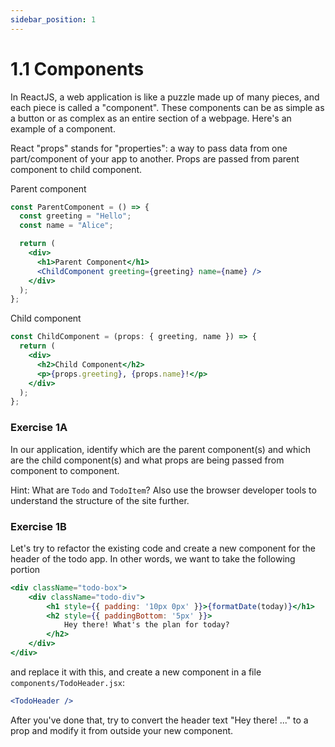 ```yaml
---
sidebar_position: 1
---
```


# 1.1 Components

In ReactJS, a web application is like a puzzle made up of many pieces, and each piece is called a "component". These components can be as simple as a button or as complex as an entire section of a webpage. Here's an example of a component.

React "props" stands for "properties": a way to pass data from one part/component of your app to another. Props are passed from parent component to child component.

Parent component
``` jsx
const ParentComponent = () => {
  const greeting = "Hello";
  const name = "Alice";

  return (
    <div>
      <h1>Parent Component</h1>
      <ChildComponent greeting={greeting} name={name} />
    </div>
  );
};
```

Child component
``` jsx
const ChildComponent = (props: { greeting, name }) => {
  return (
    <div>
      <h2>Child Component</h2>
      <p>{props.greeting}, {props.name}!</p>
    </div>
  );
};
```

### Exercise 1A

In our application, identify which are the parent component(s) and which are the child component(s) and what props are being passed from component to component.

Hint: What are `Todo` and `TodoItem`? Also use the browser developer tools to understand the structure of the site further.

### Exercise 1B

Let's try to refactor the existing code and create a new component for the header of the todo app. In other words, we want to take the following portion 

``` jsx
<div className="todo-box">
    <div className="todo-div">
        <h1 style={{ padding: '10px 0px' }}>{formatDate(today)}</h1>
        <h2 style={{ paddingBottom: '5px' }}>
            Hey there! What's the plan for today?
        </h2>
    </div>
</div>
```

and replace it with this, and create a new component in a file `components/TodoHeader.jsx`:

``` jsx
<TodoHeader />
```

After you've done that, try to convert the header text "Hey there! ..." to a prop and modify it from outside your new component.